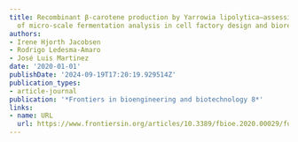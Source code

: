 ```yaml
---
title: Recombinant β-carotene production by Yarrowia lipolytica–assessing the potential
  of micro-scale fermentation analysis in cell factory design and bioreaction optimization
authors:
- Irene Hjorth Jacobsen
- Rodrigo Ledesma-Amaro
- José Luis Martinez
date: '2020-01-01'
publishDate: '2024-09-19T17:20:19.929514Z'
publication_types:
- article-journal
publication: '*Frontiers in bioengineering and biotechnology 8*'
links:
- name: URL
  url: https://www.frontiersin.org/articles/10.3389/fbioe.2020.00029/full
---
```

